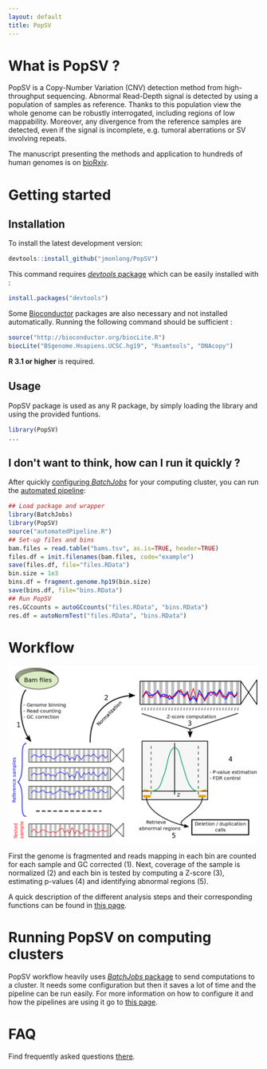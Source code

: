 ```yaml
---
layout: default
title: PopSV
---
```


# What is PopSV ?

PopSV is a Copy-Number Variation (CNV) detection method from high-throughput sequencing. Abnormal Read-Depth signal is detected by using a population of samples as reference. Thanks to this population view the whole genome can be robustly interrogated, including regions of low mappability. Moreover, any divergence from the reference samples are detected, even if the signal is incomplete, e.g. tumoral aberrations or SV involving repeats.

The manuscript presenting the methods and application to hundreds of human genomes is on [bioRxiv](http://www.biorxiv.org/content/early/2015/12/11/034165).

# Getting started

## Installation

To install the latest development version:

```r
devtools::install_github("jmonlong/PopSV")
```

This command requires [*devtools* package](https://github.com/hadley/devtools) which can be easily installed with :

```r
install.packages("devtools")
```

Some [Bioconductor](http://bioconductor.org/) packages are also necessary and not installed automatically. Running the following command should be sufficient :

```r
source("http://bioconductor.org/biocLite.R")
biocLite("BSgenome.Hsapiens.UCSC.hg19", "Rsamtools", "DNAcopy")
```

**R 3.1 or higher** is required.

## Usage

PopSV package is used as any R package, by simply loading the library and using the provided funtions.

```r
library(PopSV)
...
```

## I don't want to think, how can I run it quickly ?

After quickly [configuring *BatchJobs*](2-ClusterManagement.md#installation-and-configuration) for your computing cluster, you can run the [automated pipeline](2-ClusterManagement.md#automated-run):

```r
## Load package and wrapper
library(BatchJobs)
library(PopSV)
source("automatedPipeline.R")
## Set-up files and bins
bam.files = read.table("bams.tsv", as.is=TRUE, header=TRUE)
files.df = init.filenames(bam.files, code="example")
save(files.df, file="files.RData")
bin.size = 1e3
bins.df = fragment.genome.hp19(bin.size)
save(bins.df, file="bins.RData")
## Run PopSV
res.GCcounts = autoGCcounts("files.RData", "bins.RData")
res.df = autoNormTest("files.RData", "bins.RData")
```



# Workflow

![PopSV workflow](public/PopSVworkflow.png)

First the genome is fragmented and reads mapping in each bin are counted for each sample and GC corrected (1). Next, coverage of the sample is normalized (2) and each bin is tested by computing a Z-score (3), estimating p-values (4) and identifying abnormal regions (5).

A quick description of the different analysis steps and their corresponding functions can be found in [this page](1-BasicWorkflow.md).


# Running PopSV on computing clusters

PopSV workflow heavily uses [*BatchJobs* package](https://github.com/tudo-r/BatchJobs) to send computations to a cluster. It needs some configuration but then it saves a lot of time and the pipeline can be run easily. For more information on how to configure it and how the pipelines are using it go to [this page](2-ClusterManagement.md).


# FAQ

Find frequently asked questions [there](5-FAQ.md).

